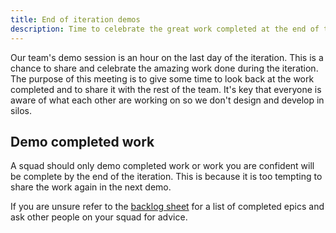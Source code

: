 ```yaml
---
title: End of iteration demos
description: Time to celebrate the great work completed at the end of the iteration
---
```


Our team's demo session is an hour on the last day of the iteration. This is a chance to share and celebrate the amazing work done during the iteration. The purpose of this meeting is to give some time to look back at the work completed and to share it with the rest of the team. It's key that everyone is aware of what each other are working on so we don't design and develop in silos.

## Demo completed work

A squad should only demo completed work or work you are confident will be complete by the end of the iteration. This is because it is too tempting to share the work again in the next demo.

If you are unsure refer to the [backlog sheet](https://docs.google.com/spreadsheets/d/1HH7Elz5ayh4sjH6avh0Z8_4riqlJsZ9JNMxxlesH8Go/edit) for a list of completed epics and ask other people on your squad for advice.
